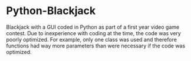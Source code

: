 # Python-Blackjack
Blackjack with a GUI coded in Python as part of a first year video game contest. Due to inexperience with coding at the time, the code was very poorly optimized. For example, only one class was used and therefore functions had way more parameters than were necessary if the code was optimized.
